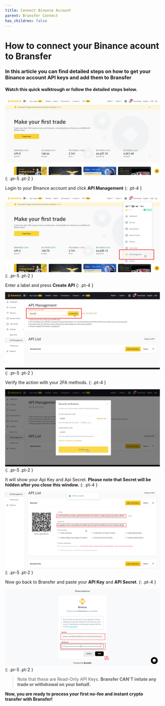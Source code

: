 ```yaml
---
title: Connect Binance Account
parent: Bransfer Connect
has_children: false
---
```

# How to connect your Binance acount to Bransfer

### In this article you can find detailed steps on how to get your Binance account API keys and add them to Bransfer

#### Watch this quick walktrough or follow the detailed steps below.

![Quick overview](/assets/how-to/binance/binanceHowTo.gif)
{: .pr-5 .pt-2 }

Login to your Binance account and click **API Management**
{: .pt-4 }

![](/assets/how-to/binance/1.png)
{: .pr-5 .pt-2  }

Enter a label and press **Create API**
{: .pt-4 }

![](/assets/how-to/binance/2.png)
{: .pr-5 .pt-2  }

Verify the action with your 2FA methods.
{: .pt-4 }

![](/assets/how-to/binance/3.png)
{: .pr-5 .pt-2  }

It will show your Api Key and Api Secret. **Please note that Secret will be hidden after you close this window.**
{: .pt-4 }

![](/assets/how-to/binance/4.png)
{: .pr-5 .pt-2  }

Now go back to Bransfer and paste your **API Key** and **API Secret**.
{: .pt-4 }

![](/assets/how-to/binance/5.png)
{: .pr-5 .pt-2  }

> Note that these are Read-Only API Keys. **Bransfer CAN'T initate any trade or withdrawal on your behalf.**


**Now, you are ready to process your first no-fee and instant crypto transfer with Bransfer!**

